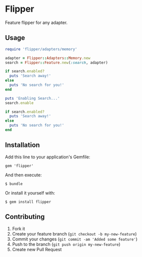 # Flipper

Feature flipper for any adapter.

## Usage

```ruby
require 'flipper/adapters/memory'

adapter = Flipper::Adapters::Memory.new
search = Flipper::Feature.new(:search, adapter)

if search.enabled?
  puts 'Search away!'
else
  puts 'No search for you!'
end

puts 'Enabling Search...'
search.enable

if search.enabled?
  puts 'Search away!'
else
  puts 'No search for you!'
end
```

## Installation

Add this line to your application's Gemfile:

    gem 'flipper'

And then execute:

    $ bundle

Or install it yourself with:

    $ gem install flipper

## Contributing

1. Fork it
2. Create your feature branch (`git checkout -b my-new-feature`)
3. Commit your changes (`git commit -am 'Added some feature'`)
4. Push to the branch (`git push origin my-new-feature`)
5. Create new Pull Request
